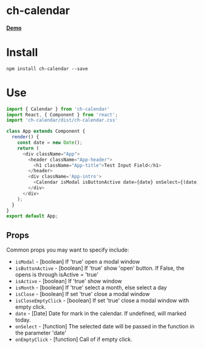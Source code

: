 # ch-calendar

#### [Demo]()

# Install
```npm install сh-calendar --save```

# Use
```js
import { Calendar } from 'ch-calendar'
import React, { Component } from 'react';
import 'ch-calendar/dist/ch-calendar.css'

class App extends Component {  
  render() {
    const date = new Date();
    return (
      <div className="App">
        <header className="App-header">
          <h1 className="App-title">Test Input Field</h1>
        </header>
        <div className='App-intro'>
          <Calendar isModal isButtonActive date={date} onSelect={(date) => { console.log(date) }} /> 
        </div>
      </div>
    );
  }
}
export default App;
```
## Props

Common props you may want to specify include:

* `isModal` - [boolean] If 'true' open a modal window
* `isButtonActive` - [boolean] If 'true' show 'open' button. If False, the opens is through isActive = 'true'
* `isActive` - [boolean] If 'true' show window
* `isMonth` - [boolean] If 'true' select a month, else select a day
* `isClose` - [boolean] If set 'true' close a modal window
* `isCloseEmptyClick` - [boolean] If set 'true' close a modal window with empty click.
* `date` - [Date] Date for mark in the calendar. If undefined, will marked today.
* `onSelect` - [function] The selected date will be passed in the function in the parameter 'date'
* `onEmptyClick` - [function] Call of if empty click.


